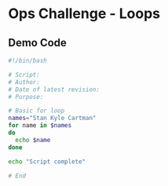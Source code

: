 # Ops Challenge - Loops 

## Demo Code

```bash
#!/bin/bash

# Script:                       
# Author:                       
# Date of latest revision:      
# Purpose:                      

# Basic for loop
names="Stan Kyle Cartman"
for name in $names
do
  echo $name
done

echo "Script complete"

# End

```
